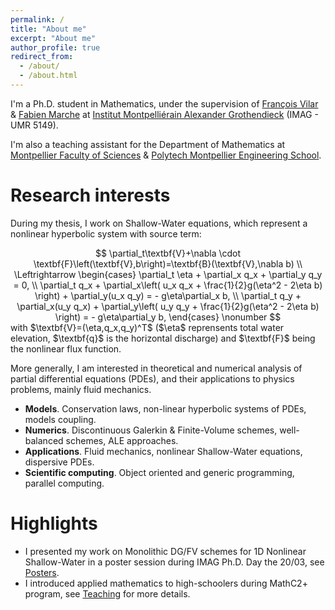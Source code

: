 ```yaml
---
permalink: /
title: "About me"
excerpt: "About me"
author_profile: true
redirect_from: 
  - /about/
  - /about.html
---
```


I'm a Ph.D. student in Mathematics, under the supervision of [François Vilar](https://vilar.perso.math.cnrs.fr) & [Fabien Marche](https://imag.umontpellier.fr/~marche/) at [Institut Montpelliérain Alexander Grothendieck](https://imag.umontpellier.fr) (IMAG - UMR 5149).

I'm also a teaching assistant for the Department of Mathematics at [Montpellier Faculty of Sciences](https://sciences.edu.umontpellier.fr) & [Polytech Montpellier Engineering School](https://www.polytech.umontpellier.fr).

Research interests
======

During my thesis, I work on Shallow-Water equations, which represent a nonlinear hyperbolic system with source term: 
<div style="text-align: center;">
$$
\partial_t\textbf{V}+\nabla \cdot \textbf{F}\left(\textbf{V},b\right)=\textbf{B}(\textbf{V},\nabla b) \\ \Leftrightarrow  \begin{cases}
        \partial_t \eta + \partial_x q_x + \partial_y q_y = 0, \\
        \partial_t q_x + \partial_x\left( u_x q_x + \frac{1}{2}g(\eta^2 - 2\eta b) \right) + \partial_y(u_x q_y) = - g\eta\partial_x b, \\
        \partial_t q_y + \partial_x(u_y q_x) + \partial_y\left( u_y q_y + \frac{1}{2}g(\eta^2 - 2\eta b) \right) =  - g\eta\partial_y b,
    \end{cases} \nonumber
$$
</div>
with $\textbf{V}=(\eta,q_x,q_y)^T$ ($\eta$ reprensents total water elevation, $\textbf{q}$ is the horizontal discharge) and $\textbf{F}$ being the nonlinear flux function.

More generally, I am interested in theoretical and numerical analysis of partial differential equations (PDEs), and their applications to physics problems, mainly fluid mechanics.

- <b>Models</b>. Conservation laws, non-linear hyperbolic systems of PDEs, models coupling.
- <b>Numerics</b>. Discontinuous Galerkin & Finite-Volume schemes, well-balanced schemes, ALE approaches.
- <b>Applications</b>. Fluid mechanics, nonlinear Shallow-Water equations, dispersive PDEs.
- <b>Scientific computing</b>. Object oriented and generic programming, parallel computing.

Highlights
======
- I presented my work on Monolithic DG/FV schemes for 1D Nonlinear Shallow-Water in a poster session during IMAG Ph.D. Day the 20/03, see [Posters](https://sachacardonna.github.io/talks).
- I introduced applied mathematics to high-schoolers during MathC2+ program, see [Teaching](https://sachacardonna.github.io/teaching) for more details.
